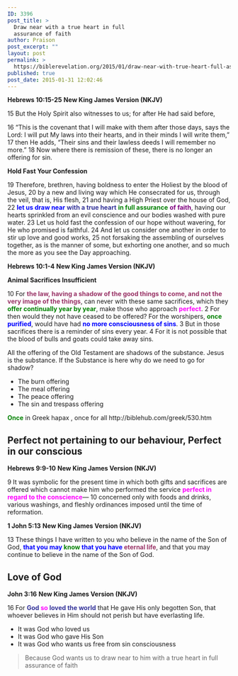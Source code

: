 ```yaml
---
ID: 3396
post_title: >
  Draw near with a true heart in full
  assurance of faith
author: Praison
post_excerpt: ""
layout: post
permalink: >
  https://biblerevelation.org/2015/01/draw-near-with-true-heart-full-assurance-of-faith/
published: true
post_date: 2015-01-31 12:02:46
---
```

<strong>Hebrews 10:15-25</strong>
<strong>New King James Version (NKJV)</strong>

15 But the Holy Spirit also witnesses to us; for after He had said before,

16 “This is the covenant that I will make with them after those days, says the Lord: I will put My laws into their hearts, and in their minds I will write them,” 17 then He adds, “Their sins and their lawless deeds I will remember no more.” 18 Now where there is remission of these, there is no longer an offering for sin.

<strong>Hold Fast Your Confession</strong>

19 Therefore, brethren, having boldness to enter the Holiest by the blood of Jesus, 20 by a new and living way which He consecrated for us, through the veil, that is, His flesh, 21 and having a High Priest over the house of God, 22 <span style="color: #0000ff;"><strong>let us draw near</strong></span> <span style="color: #333399;"><strong>with a true heart</strong></span> <span style="color: #008000;"><strong>in full assurance</strong></span> <strong><span style="color: #800080;">of faith</span></strong>, having our hearts sprinkled from an evil conscience and our bodies washed with pure water. 23 Let us hold fast the confession of our hope without wavering, for He who promised is faithful. 24 And let us consider one another in order to stir up love and good works, 25 not forsaking the assembling of ourselves together, as is the manner of some, but exhorting one another, and so much the more as you see the Day approaching.

<strong>Hebrews 10:1-4</strong>
<strong>New King James Version (NKJV)</strong>

<strong>Animal Sacrifices Insufficient</strong>

10 For <span style="color: #993366;"><strong>the law, having a shadow of the good things to come, and not the very image of the things</strong></span>, can never with these same sacrifices, which they <span style="color: #008000;"><strong>offer continually year by year</strong></span>, make those who approach <span style="color: #ff00ff;"><strong>perfect</strong></span>. 2 For then would they not have ceased to be offered? For the worshipers, <span style="color: #008000;"><strong>once</strong></span> <span style="color: #0000ff;"><strong>purified</strong></span>, would have had <span style="color: #0000ff;"><strong>no more consciousness of sins</strong></span>. 3 But in those sacrifices there is a reminder of sins every year. 4 For it is not possible that the blood of bulls and goats could take away sins.

All the offering of the Old Testament are shadows of the substance. Jesus is the substance. If the Substance is here why do we need to go for shadow?
<ul>
	<li>The burn offering</li>
	<li>The meal offering</li>
	<li>The peace offering</li>
	<li>The sin and trespass offering</li>
</ul>
<span style="color: #008000;"><strong>Once</strong></span> in Greek hapax , once for all
http://biblehub.com/greek/530.htm
<h2>Perfect not pertaining to our behaviour, Perfect in our conscious</h2>
<strong>Hebrews 9:9-10</strong>
<strong>New King James Version (NKJV)</strong>

9 It was symbolic for the present time in which both gifts and sacrifices are offered which cannot make him who performed the service <span style="color: #ff00ff;"><strong>perfect in regard to the conscience</strong></span>— 10 concerned only with foods and drinks, various washings, and fleshly ordinances imposed until the time of reformation.

<strong>1 John 5:13</strong>
<strong>New King James Version (NKJV)</strong>

13 These things I have written to you who believe in the name of the Son of God, <span style="color: #0000ff;"><strong>that you may <span style="color: #008000;">know</span> that you have <span style="color: #993366;">eternal life</span></strong></span>, and that you may continue to believe in the name of the Son of God.
<h2>Love of God</h2>
<strong>John 3:16</strong>
<strong> New King James Version (NKJV)</strong>

16 For <span style="color: #333399;"><strong>God <span style="color: #ff00ff;">so</span> loved the world</strong></span> that He gave His only begotten Son, that whoever believes in Him should not perish but have everlasting life.
<ul>
	<li>It was God who loved us</li>
	<li>It was God who gave His Son</li>
	<li>It was God who wants us free from sin consciousness</li>
</ul>
<blockquote>Because God wants us to draw near to him with a true heart in full assurance of faith</blockquote>
&nbsp;